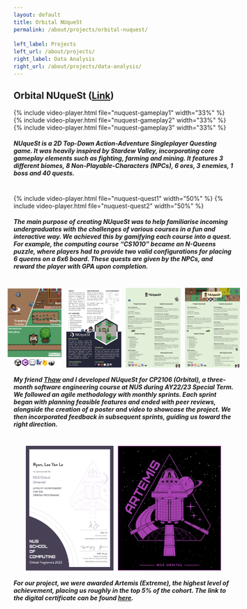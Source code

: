 ```yaml
---
layout: default
title: Orbital NUqueSt
permalink: /about/projects/orbital-nuquest/

left_label: Projects
left_url: /about/projects/
right_label: Data Analysis
right_url: /about/projects/data-analysis/
---
```


<!-- !PAGE CONTENT! -->
<div id="page-about-projects" class="w3-main">
  <section id="orbital-nuquest" class="w3-container">
    <h2><b>Orbital NUqueSt</b> (<a href="https://github.com/leeyanleryan/Orbital-NUqueSt" target="_blank">Link</a>)</h2>
    <div style="display:flex; justify-content:center; gap:10px; align-items:center;">
      {% include video-player.html file="nuquest-gameplay1" width="33%" %}
      {% include video-player.html file="nuquest-gameplay2" width="33%" %}
      {% include video-player.html file="nuquest-gameplay3" width="33%" %}
    </div>
    <h5>
        NUqueSt is a 2D Top-Down Action-Adventure Singleplayer Questing game. It was heavily inspired by Stardew Valley, incorporating core gameplay elements
      such as fighting, farming and mining. It features 3 different biomes, 8 Non-Playable-Characters (NPCs), 6 ores, 3 enemies, 1 boss and 40 quests.
    </h5>
    <br>
    <div style="display:flex; justify-content:center; gap:10px; align-items:center;">
      {% include video-player.html file="nuquest-quest1" width="50%" %}
      {% include video-player.html file="nuquest-quest2" width="50%" %}
    </div>
    <h5>
      The main purpose of creating NUqueSt was to help familiarise incoming undergraduates with the challenges of various courses in a fun and interactive way.
      We achieved this by gamifying each course into a quest. For example, the computing course “CS1010” became an N-Queens puzzle, where players had to provide 
      two valid configurations for placing 6 queens on a 6x6 board. These quests are given by the NPCs, and reward the player with GPA upon completion.
    </h5>
    <br>
    <div style="display:flex; justify-content:center; gap:10px; align-items:center;">
      <img src="/assets/img/nuquest-poster1-900.jpg" alt="NUqueSt Poster 1" style="width:25%;">
      <img src="/assets/img/nuquest-poster2-900.jpg" alt="NUqueSt Poster 2" style="width:25%;">
      <img src="/assets/img/nuquest-poster3-900.jpg" alt="NUqueSt Poster 3" style="width:25%;">
      <img src="/assets/img/nuquest-poster4-900.jpg" alt="NUqueSt Poster 4" style="width:25%;">
    </div>
    <h5>
        My friend
      <a href="https://github.com/thawtunzan" target="_blank">
        Thaw</a> and I developed NUqueSt for CP2106 (Orbital), a three-month software engineering course at NUS during AY22/23 Special Term. We followed 
        an agile methodology with monthly sprints. Each sprint began with planning feasible features and ended with peer reviews, alongside the creation of a 
        poster and video to showcase the project. We then incorporated feedback in subsequent sprints, guiding us toward the right direction.
    </h5>
    <br>
    <div style="display:flex; justify-content:center; gap:10px; align-items:center;">
      <img src="/assets/img/nuquest-certificate1.png" alt="NUqueSt Certificate 1" style="width:40%;">
      <img src="/assets/img/nuquest-certificate2.png" alt="NUqueSt Certificate 2" style="width:47%;">
    </div>
    <h5>
      For our project, we were awarded Artemis (Extreme), the highest level of achievement, placing us roughly in the top 5% of the cohort. The link to the
      digital certificate can be found 
      <a href="https://credentials.nus.edu.sg/1fcad03a-4d76-43b8-9544-702f537b3d6e#acc.eo5gw2x1" target="_blank">here</a>.
    </h5>
  </section>
</div>